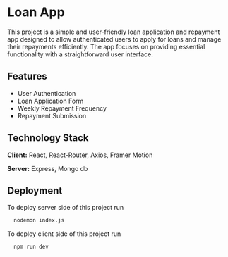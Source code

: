 # Loan App
This project is a simple and user-friendly loan application and repayment app designed to allow authenticated users to apply for loans and manage their repayments efficiently. The app focuses on providing essential functionality with a straightforward user interface.

## Features

- User Authentication
- Loan Application Form
- Weekly Repayment Frequency
- Repayment Submission


## Technology Stack


**Client:** React, React-Router, Axios, Framer Motion

**Server:** Express, Mongo db


## Deployment

To deploy server side of this project run

```bash
  nodemon index.js
```
To deploy client side of this project run

```bash
  npm run dev
```
